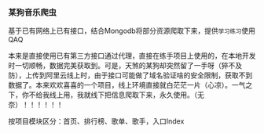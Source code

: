 ### 某狗音乐爬虫

基于已有网络上已有接口，结合Mongodb将部分资源爬取下来，提供`学习练习`使用QAQ

本来是直接使用已有第三方接口通过代理，直接在练手项目上使用的，在本地开发时一切顺畅，数据完美获取到。可是，天煞的某狗却突然留了一手呀（猝不及防），上传到阿里云线上时，由于接口可能做了域名验证啥的安全限制，获取不到数据了。本来欢欢喜喜的一个项目，线上环境直接就白茫茫一片（心凉）。一气之下，你不给我线上用，我就线下把信息爬取下来，永久使用。（无奈）！！！！！！

按项目模块区分：首页、排行榜、歌单、歌手，入口Index
